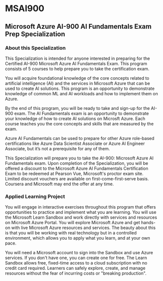 # MSAI900
## Microsoft Azure AI-900 AI Fundamentals Exam Prep Specialization
### About this Specialization


This Specialization is intended for anyone interested in preparing for the Certified AI-900 Microsoft Azure AI Fundamentals Exam. This program consists of 5 courses to help prepare you to take the certification exam.

You will acquire foundational knowledge of the core concepts related to artificial intelligence (AI) and the services in Microsoft Azure that can be used to create AI solutions. This program is an opportunity to demonstrate knowledge of common ML and AI workloads and how to implement them on Azure.

By the end of this program, you will be ready to take and sign-up for the AI-900 exam. The AI Fundamentals exam is an opportunity to demonstrate your knowledge of how to create AI solutions on Microsft Azure. Each course teaches you the core concepts and skills that are measured by the exam.

Azure AI Fundamentals can be used to prepare for other Azure role-based certifications like Azure Data Scientist Associate or Azure AI Engineer Associate, but it’s not a prerequisite for any of them.

This Specialization will prepare you to take the AI-900: Microsoft Azure AI Fundamentals exam. Upon completion of the Specialization, you will be offered a discount to the Microsoft Azure AI Fundamentals Certification Exam to be redeemed at Pearson Vue, Microsoft's proctor exam site. Limited discount vouchers are available on first-come-first-serve basis. Coursera and Microsoft may end the offer at any time.

### Applied Learning Project

You will engage in interactive exercises throughout this program that offers opportunities to practice and implement what you are learning. You will use the Microsoft Learn Sandbox and work directly with services and resources on Microsoft Azure Portal. You will explore Microsoft Azure and get hands-on with live Microsoft Azure resources and services. The beauty about this is that you will be working with real technology but in a controlled environment, which allows you to apply what you learn, and at your own pace.

You will need a Microsoft account to sign into the Sandbox and use Azure services. If you don't have one, you can create one for free. The Learn Sandbox allows free, fixed-time access to a cloud subscription with no credit card required. Learners can safely explore, create, and manage resources without the fear of incurring costs or "breaking production".

